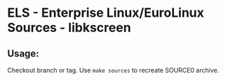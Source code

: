 # ELS - Enterprise Linux/EuroLinux Sources - libkscreen
 
## Usage:
  Checkout branch or tag. Use `make sources` to recreate  SOURCE0 archive.
